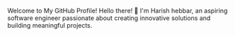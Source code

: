 Welcome to My GitHub Profile!
Hello there! 👋 I'm Harish hebbar, an aspiring software engineer passionate about creating innovative solutions and building meaningful projects. 

<!---
Harish-Hebbar-04/Harish-Hebbar-04 is a ✨ special ✨ repository because its `README.md` (this file) appears on your GitHub profile.
You can click the Preview link to take a look at your changes.
--->
